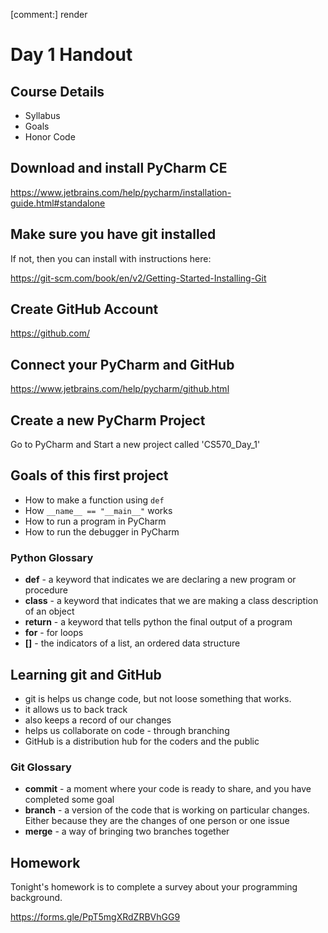 [comment:] render
# Day 1 Handout

## Course Details

* Syllabus
* Goals
* Honor Code

## Download and install  PyCharm CE

https://www.jetbrains.com/help/pycharm/installation-guide.html#standalone

## Make sure you have git installed

If not, then you can install with instructions here:

https://git-scm.com/book/en/v2/Getting-Started-Installing-Git

## Create GitHub Account

https://github.com/

## Connect your PyCharm and GitHub

https://www.jetbrains.com/help/pycharm/github.html

## Create a new PyCharm Project

Go to PyCharm and Start a new project called 'CS570_Day_1'

## Goals of this first project

  * How to make a function using ```def```
  * How ```__name__ == "__main__"``` works
  * How to run a program in PyCharm
  * How to run the debugger in PyCharm

### Python Glossary

  * **def** - a keyword that indicates we are declaring a new program or procedure
  * **class** - a keyword that indicates that we are making a class description of an object
  * **return** - a keyword that tells python the final output of a program
  * **for** - for loops
  * **[]** - the indicators of a list, an ordered data structure


## Learning git and GitHub

  * git is helps us change code, but not loose something that works.
  * it allows us to back track
  * also keeps a record of our changes
  * helps us collaborate on code - through branching
  * GitHub is a distribution hub for the coders and the public



### Git Glossary

  * **commit** - a moment where your code is ready to share, and you have completed some goal
  * **branch** - a version of the code that is working on particular changes. Either because they are the changes of one person or one issue
  * **merge** - a way of bringing two branches together

## Homework

Tonight's homework is to complete a survey about your programming background. 

https://forms.gle/PpT5mgXRdZRBVhGG9

